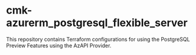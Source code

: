 # cmk-azurerm_postgresql_flexible_server
This repository contains Terraform configurations for using the PostgreSQL Preview Features using the AzAPI Provider.
